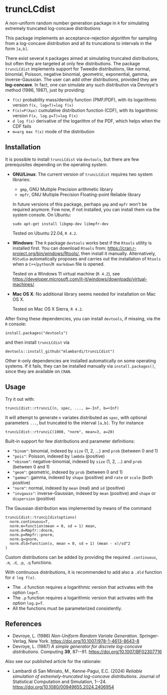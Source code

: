 # truncLCdist
A non-uniform random number generation package in `R` for simulating extremely truncated log-concave distributions

This package implements an acceptance-rejection algorithm for sampling from a log-concave distribution and all its truncations to intervals in the form `]a,b]`.

There exist several `R` packages aimed at simulating truncated distributions, but often they are targeted at only few distributions. The package `truncLCdist` implements support for Tweedie distributions, like normal, binomial, Poisson, negative binomial, geometric, exponential, gamma, inverse-Gaussian. The user can add other distributions, provided they are **log-concave**. In fact, one can simulate any such distribution via Devroye's method (1986, 1987), just by providing:

* `f(x)` probability mass/density function (PMF/PDF), with its logarithmic version `f(x, log=T)=log f(x)`
* `F(x)=P(X≤x)` cumulative distribution function (CDF), with its logarithmic version `F(x, log.p=T)=log F(x)`
* `d log f(x)` derivative of the logarithm of the PDF, which helps when the CDF fails
* `m=arg max f(x)` mode of the distribution

## Installation

It is possible to install `truncLCdist` via `devtools`, but there are few prerequisites depending on the operating system.

* **GNU/Linux**: The current version of `truncLCdist` requires two system libraries:
  * `gmp`, GNU Multiple Precision arithmetic library
  * `mpfr`, GNU Multiple Precision Floating-point Reliable library
  
  In future versions of this package, perhaps `gmp` and `mpfr` won't be required anymore. Fow now, if not installed, you can install them via the system console. On Ubuntu:
  ```
  sudo apt-get install libgmp-dev libmpfr-dev
  ```
  Tested on Ubuntu 22.04, `R 4.2`.

* **Windows**: The `R` package `devtools` works best if the `Rtools` utility is installed first. You can download `Rtools` from: https://cran.r-project.org/bin/windows/Rtools/, then install it manually. Alternatively, `RStudio` automatically proposes and carries out the installation of `Rtools` when a `C++`/`python`/`R markdown` file is opened.

  Tested on a Windows 11 virtual machine (`R 4.2`), see https://developer.microsoft.com/it-it/windows/downloads/virtual-machines/.

* **Mac OS X**: No additional library seems needed for installation on Mac OS X.

  Tested on Mac OS X Sierra, `R 4.2`.

After fixing these dependencies, you can install `devtools`, if missing, via the `R` console:
```
install.packages("devtools")
```
and then install `truncLCdist` via
```
devtools::install_github("mlambardi/truncLCdist")
```

Other `R`-only dependencies are installed automatically on some operating systems. If it fails, they can be installed manually via `install.packages()`, since they are available on `CRAN`.

## Usage

Try it out with:
```
truncLCdist::rtruncLC(n, spec, ..., a=-Inf, b=+Inf)
```
It will attempt to generate `n` variates distributed as `spec`, with optional parameters `...`, but truncated to the interval `[a,b]`. Try for instance
```
truncLCdist::rtruncLC(1000, "norm", mean=3, a=20)
```

Built-in support for few distributions and parameter definitions:

* `"binom"`: binomial, indexed by `size` (1, 2, ...) and `prob` (between 0 and 1)
* `"pois"`: Poisson, indexed by `lambda` (positive)
* `"nbinom"`: negative-binomial, indexed by `size` (1, 2, ...) and `prob` (between 0 and 1)
* `"geom"`: geometric, indexed by `prob` (between 0 and 1)
* `"gamma"`: gamma, indexed by `shape` (positive) and `rate` or `scale` (both positive)
* `"norm"`: normal, indexed by `mean` (real) and `sd` (positive)
* `"invgauss"`: inverse-Gaussian, indexed by `mean` (positive) and `shape` or `dispersion` (positive)

The Gaussian distribution was implemented by means of the command
```
truncLCdist::truncLCdistoptions(
  norm.continuous=T,
  norm.m=function(mean = 0, sd = 1) mean,
  norm.d=Rmpfr::dnorm,
  norm.p=Rmpfr::pnorm,
  norm.q=qnorm,
  norm.dld=function(x, mean = 0, sd = 1) (mean - x)/sd^2
)
```
Custom distributions can be added by providing the required `.continuous`, `.m`, `.d`, `.p`, `.q` functions.

With continuous distributions, it is recommended to add also a `.dld` function for `d log f(x)`.

* The `.d` function requires a logarithmic version that activates with the option `log=T`.
* The `.p` function requires a logarithmic version that activates with the option `log.p=T`.
* All the functions must be parameterized consistently.

## References

* Devroye, L. (1986) *Non-Uniform Random Variate Generation*. Springer-Verlag, New York. https://doi.org/10.1007/978-1-4613-8643-8
* Devroye, L. (1987) *A simple generator for discrete log-concave distributions*. Computing **39**, 87--91. https://doi.org/10.1007/BF02307716

Also see our published article for the rationale:

* Lambardi di San Miniato, M., Kenne-Pagui, E.C. (2024) *Reliable simulation of extremely-truncated log-concave distributions*. Journal of Statistical Computation and Simulation, 1--24. https://doi.org/10.1080/00949655.2024.2406954
